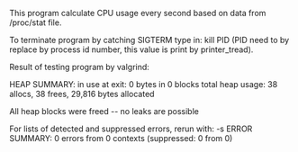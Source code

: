 This program calculate CPU usage every second based on data from /proc/stat file.

To terminate program by catching SIGTERM type in: kill PID (PID need to by replace by process id number, this value is print by printer_tread).

Result of testing program by valgrind:

HEAP SUMMARY: in use at exit: 0 bytes in 0 blocks total heap usage: 38 allocs, 38 frees, 29,816 bytes allocated

All heap blocks were freed -- no leaks are possible

For lists of detected and suppressed errors, rerun with: -s ERROR SUMMARY: 0 errors from 0 contexts (suppressed: 0 from 0)
